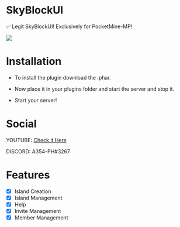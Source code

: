 # SkyBlockUI
✅ Legit SkyBlockUI! Exclusively for PocketMine-MP!

[![](https://poggit.pmmp.io/shield.state/SkyBlockUI)](https://poggit.pmmp.io/p/SkyBlockUI)

# Installation

- To install the plugin download the .phar.

- Now place it in your plugins folder and start the server and stop it.

- Start your server!

# Social

YOUTUBE: [Check it Here](youtube.com/c/Assassiner354)

DISCORD: A354-PH#3267

# Features

- [x] Island Creation
- [x] Island Management
- [x] Help
- [x] Invite Management
- [x] Member Management